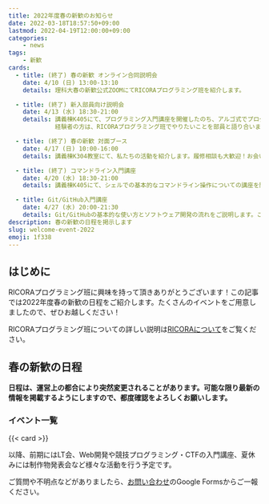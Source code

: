 ```yaml
---
title: 2022年度春の新歓のお知らせ
date: 2022-03-18T18:57:50+09:00
lastmod: 2022-04-19T12:00:00+09:00
categories:
    - news
tags:
    - 新歓
cards:
  - title: (終了) 春の新歓 オンライン合同説明会
    date: 4/10 (日) 13:00-13:10
    details: 理科大春の新歓公式ZOOMにてRICORAプログラミング班を紹介します。

  - title: (終了) 新入部員向け説明会
    date: 4/13 (水) 18:30-21:00
    details: 講義棟K405にて、プログラミング入門講座を開催したのち、アルゴ式でプログラムを実際に書く機会をご提供します。
             経験者の方は、RICORAプログラミング班でやりたいことを部員と語り合いましょう！

  - title: (終了) 春の新歓 対面ブース
    date: 4/17 (日) 10:00-16:00
    details: 講義棟K304教室にて、私たちの活動を紹介します。履修相談も大歓迎！お会いできることを楽しみにしています。

  - title: (終了) コマンドライン入門講座
    date: 4/20 (水) 18:30-21:00
    details: 講義棟K405にて、シェルでの基本的なコマンドライン操作についての講座を開講します。奮ってご参加ください。参加者の皆さんは自分のPCを持参してください。

  - title: Git/GitHub入門講座
    date: 4/27 (水) 20:00-21:30
    details: Git/GitHubの基本的な使い方とソフトウェア開発の流れをご説明します。こちらにもぜひご参加ください。
description: 春の新歓の日程を掲示します
slug: welcome-event-2022
emoji: 1f338
---
```


## はじめに
RICORAプログラミング班に興味を持って頂きありがとうございます！この記事では2022年度春の新歓の日程をご紹介します。たくさんのイベントをご用意しましたので、ぜひお越しください！

RICORAプログラミング班についての詳しい説明は[RICORAについて](/about-us/)をご覧ください。

## 春の新歓の日程

**日程は、運営上の都合により突然変更されることがあります。可能な限り最新の情報を掲載するようにしますので、都度確認をよろしくお願いします。**

### イベント一覧

{{< card >}}

以降、前期にはLT会、Web開発や競技プログラミング・CTFの入門講座、夏休みには制作物発表会など様々な活動を行う予定です。

ご質問や不明点などがありましたら、[お問い合わせ](/contact/)のGoogle Formsからご一報ください。
